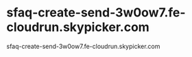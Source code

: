 # sfaq-create-send-3w0ow7.fe-cloudrun.skypicker.com
sfaq-create-send-3w0ow7.fe-cloudrun.skypicker.com
